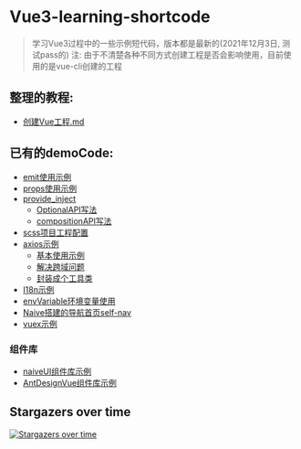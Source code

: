 # Vue3-learning-shortcode
> 学习Vue3过程中的一些示例短代码，版本都是最新的(2021年12月3日, 测试pass的)
> 注: 由于不清楚各种不同方式创建工程是否会影响使用，目前使用的是vue-cli创建的工程
## 整理的教程:

- [创建Vue工程.md](./docs/创建Vue工程.md)

## 已有的demoCode:

- [emit使用示例](./emit)
- [props使用示例](./props)
- [provide_inject](./provide_inject)
  - [OptionalAPI写法](./provide_inject/optionalAPI)
  - [compositionAPI写法](./provide_inject/compositionAPI)
- [scss项目工程配置](./scss)
- [axios示例](./axios)
    - [基本使用示例](./axios/basic_use)
    - [解决跨域问题](./axios/cors)
    - [封装成个工具类](./axios/make_utils)
- [I18n示例](./i18n)
- [envVariable环境变量使用](./envVariable)
- [Naive搭建的导航首页self-nav](./self-nav)
- [vuex示例](./vuex)

### 组件库    
- [naiveUI组件库示例](./naiveUI)
- [AntDesignVue组件库示例](./AntDesignVue)

## Stargazers over time 

[![Stargazers over time](https://starchart.cc/Freedomisgood/Vue3-learning-shortcode.svg)](https://starchart.cc/Freedomisgood/Vue3-learning-shortcode) 
